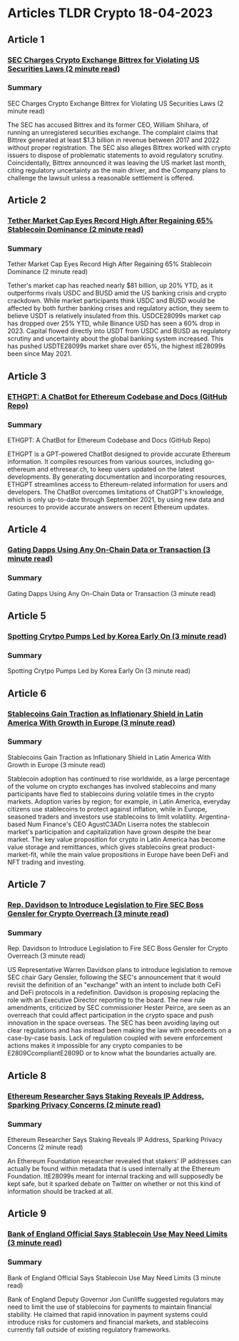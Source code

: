 # Articles TLDR Crypto 18-04-2023

## Article 1
### [SEC Charges Crypto Exchange Bittrex for Violating US Securities Laws (2 minute read)](https://tldr.tech)
### Summary 
 SEC Charges Crypto Exchange Bittrex for Violating US Securities Laws (2 minute read)

The SEC has accused Bittrex and its former CEO, William Shihara, of running an unregistered securities exchange. The complaint claims that Bittrex generated at least $1.3 billion in revenue between 2017 and 2022 without proper registration. The SEC also alleges Bittrex worked with crypto issuers to dispose of problematic statements to avoid regulatory scrutiny. Coincidentally, Bittrex announced it was leaving the US market last month, citing regulatory uncertainty as the main driver, and the Company plans to challenge the lawsuit unless a reasonable settlement is offered.

## Article 2
### [Tether Market Cap Eyes Record High After Regaining 65% Stablecoin Dominance (2 minute read)](https://tldr.tech)
### Summary 
 Tether Market Cap Eyes Record High After Regaining 65% Stablecoin Dominance (2 minute read)

Tether's market cap has reached nearly $81 billion, up 20% YTD, as it outperforms rivals USDC and BUSD amid the US banking crisis and crypto crackdown. While market participants think USDC and BUSD would be affected by both further banking crises and regulatory action, they seem to believe USDT is relatively insulated from this. USDCE28099s market cap has dropped over 25% YTD, while Binance USD has seen a 60% drop in 2023. Capital flowed directly into USDT from USDC and BUSD as regulatory scrutiny and uncertainty about the global banking system increased. This has pushed USDTE28099s market share over 65%, the highest itE28099s been since May 2021.

## Article 3
### [ETHGPT: A ChatBot for Ethereum Codebase and Docs (GitHub Repo)](https://tldr.tech)
### Summary 
 ETHGPT: A ChatBot for Ethereum Codebase and Docs (GitHub Repo)

ETHGPT is a GPT-powered ChatBot designed to provide accurate Ethereum information. It compiles resources from various sources, including go-ethereum and ethresear.ch, to keep users updated on the latest developments. By generating documentation and incorporating resources, ETHGPT streamlines access to Ethereum-related information for users and developers. The ChatBot overcomes limitations of ChatGPT's knowledge, which is only up-to-date through September 2021, by using new data and resources to provide accurate answers on recent Ethereum updates.

## Article 4
### [Gating Dapps Using Any On-Chain Data or Transaction (3 minute read)](https://tldr.tech)
### Summary 
 Gating Dapps Using Any On-Chain Data or Transaction (3 minute read)

## Article 5
### [Spotting Crytpo Pumps Led by Korea Early On (3 minute read)](https://tldr.tech)
### Summary 
 Spotting Crytpo Pumps Led by Korea Early On (3 minute read)

## Article 6
### [Stablecoins Gain Traction as Inflationary Shield in Latin America With Growth in Europe (3 minute read)](https://tldr.tech)
### Summary 
 Stablecoins Gain Traction as Inflationary Shield in Latin America With Growth in Europe (3 minute read)

Stablecoin adoption has continued to rise worldwide, as a large percentage of the volume on crypto exchanges has involved stablecoins and many participants have fled to stablecoins during volatile times in the crypto markets. Adoption varies by region; for example, in Latin America, everyday citizens use stablecoins to protect against inflation, while in Europe, seasoned traders and investors use stablecoins to limit volatility. Argentina-based Num Finance's CEO AgustC3ADn Liserra notes the stablecoin market's participation and capitalization have grown despite the bear market. The key value proposition for crypto in Latin America has become value storage and remittances, which gives stablecoins great product-market-fit, while the main value propositions in Europe have been DeFi and NFT trading and investing.

## Article 7
### [Rep. Davidson to Introduce Legislation to Fire SEC Boss Gensler for Crypto Overreach (3 minute read)](https://tldr.tech)
### Summary 
 Rep. Davidson to Introduce Legislation to Fire SEC Boss Gensler for Crypto Overreach (3 minute read)

US Representative Warren Davidson plans to introduce legislation to remove SEC chair Gary Gensler, following the SEC's announcement that it would revisit the definition of an "exchange" with an intent to include both CeFi and DeFi protocols in a redefinition. Davidson is proposing replacing the role with an Executive Director reporting to the board. The new rule amendments, criticized by SEC commissioner Hester Peirce, are seen as an overreach that could affect participation in the crypto space and push innovation in the space overseas. The SEC has been avoiding laying out clear regulations and has instead been making the law with precedents on a case-by-case basis. Lack of regulation coupled with severe enforcement actions makes it impossible for any crypto companies to be E2809CcompliantE2809D or to know what the boundaries actually are.

## Article 8
### [Ethereum Researcher Says Staking Reveals IP Address, Sparking Privacy Concerns (2 minute read)</strong>](https://tldr.tech)
### Summary 
 Ethereum Researcher Says Staking Reveals IP Address, Sparking Privacy Concerns (2 minute read)</strong>

An Ethereum Foundation researcher revealed that stakers' IP addresses can actually be found within metadata that is used internally at the Ethereum Foundation. ItE28099s meant for internal tracking and will supposedly be kept safe, but it sparked debate on Twitter on whether or not this kind of information should be tracked at all.

## Article 9
### [Bank of England Official Says Stablecoin Use May Need Limits (3 minute read)](https://tldr.tech)
### Summary 
 Bank of England Official Says Stablecoin Use May Need Limits (3 minute read)

Bank of England Deputy Governor Jon Cunliffe suggested regulators may need to limit the use of stablecoins for payments to maintain financial stability. He claimed that rapid innovation in payment systems could introduce risks for customers and financial markets, and stablecoins currently fall outside of existing regulatory frameworks.

